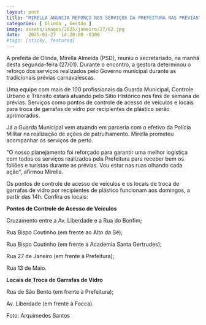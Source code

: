 ```yaml
---
layout: post
title: "MIRELLA ANUNCIA REFORÇO NOS SERVIÇOS DA PREFEITURA NAS PRÉVIAS"
categories: [ Olinda , Gestão ]
image: assets/images/2025/janeiro/27/02.jpg
date:   2025-01-27  14:20:00 -0300
#tags: [sticky, featured]
---
```

A prefeita de Olinda, Mirella Almeida (PSD), reuniu o secretariado, na manhã desta segunda-feira (27/01). Durante o encontro, a gestora determinou o reforço dos serviços realizados pelo Governo municipal durante as tradicionais prévias carnavalescas.

Uma equipe com mais de 100 profissionais da Guarda Municipal, Controle Urbano e  Trânsito estará atuando pelo Sítio Histórico nos fins de semana de prévias. Serviços como pontos de controle de acesso de veículos e locais para troca de garrafas de vidro por recipientes de plástico serão aprimorados.

Já a Guarda Municipal vem atuando em parceria com o efetivo da Polícia Militar na realização de ações de patrulhamento. Mirella prometeu acompanhar os serviços de perto.

"O nosso planejamento foi reforçado para garantir uma melhor logística com todos os serviços realizados pela Prefeitura para receber bem os foliões e turistas durante as prévias. Vou estar nas ruas olhando cada ação", afirmou Mirella.

Os pontos de controle de acesso de veículos e os locais de troca de garrafas de vidro por recipientes de plástico funcionam aos domingos, a partir das 14h. Confira os locais:

**Pontos de Controle de Acesso de Veículos**

Cruzamento entre a Av. Liberdade e a Rua do Bonfim;

Rua Bispo Coutinho (em frente ao Alto da Sé);

Rua Bispo Coutinho (em frente à Academia Santa Gertrudes);

Rua 27 de Janeiro (em frente à Prefeitura);

Rua 13 de Maio.

**Locais de Troca de Garrafas de Vidro**

Rua de São Bento (em frente à Prefeitura);

Av. Liberdade (em frente à Focca).


Foto: Arquimedes Santos